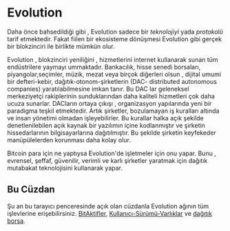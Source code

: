# Evolution

Daha önce bahsedildiği gibi , Evolution sadece bir *teknolojiyi* yada *protokolü* 
tarif etmektedir. Fakat fiilen bir  ekosisteme dönüşmesi  Evolution gibi 
gerçek bir blokzinciri ile birlikte mümkün olur.

Evolution , blokzinciri yeniliğini , hizmetlerini internet kullanarak sunan tüm 
endüstrilere yaymayı ummaktadır. Bankacılık, hisse senedi borsaları, 
piyangolar,seçimler, müzik, mezat veya birçok diğerleri olsun , dijital umumi bir 
defteri-kebir, dağıtık-otonom-şirketlerin (DAC- distributed autonomous companies) 
yaratılabilmesine imkan tanır. Bu DAC lar geleneksel merkeziyetçi rakiplerinin 
sunduklarından daha kaliteli hizmetleri çok daha ucuza sunarlar.  DACların ortaya 
çıkışı , organizasyon yapılarında yeni bir paradigma teşkil etmektedir. Artık şirketler,
bozulamayan iş kuralları altında ve insan yönetimi olmadan işleyebilirler. Bu kurallar
halka açık şekilde denetlenilebilen açık kaynak bir yazılımın içine kodlanmıştır ve 
şirketin hissedarlarının bilgisayarlarına dağıtılmıştır. Bu şekilde şirketin keyfekeder
manüpülelerden  korunması daha kolay olur.

Bitcoin para için ne yaptıysa Evolution'de işletmeler için onu yapar. Bunu , evrensel, 
şeffaf, güvenilir, verimli ve karlı şirketler yaratmak için dağıtık mutabakat teknolojisini 
kullanarak yapar.

## Bu Cüzdan

Şu an bu tarayıcı penceresinde açık olan cüzdanla Evolution ağının tüm işlevlerine
erişebilirsiniz.
[BitAktifler](../assets/mpa.md), [Kullanıcı-Sürümü-Varlıklar](../assets/uia.md) ve 
[dağıtık borsa](../dex/introduction.md).